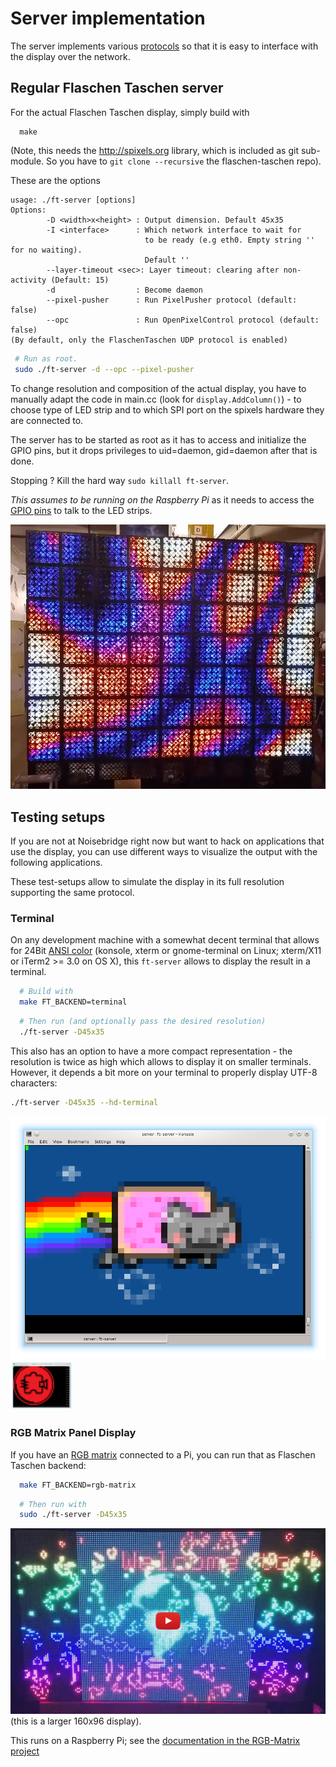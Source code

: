 Server implementation
=====================

The server implements various [protocols](../doc/protocols.md) so that
it is easy to interface with the display over the network.

## Regular Flaschen Taschen server

For the actual Flaschen Taschen display, simply build with

```
  make
```

(Note, this needs the http://spixels.org library, which is included as git
sub-module. So you have to `git clone --recursive` the flaschen-taschen repo).

These are the options

```
usage: ./ft-server [options]
Options:
        -D <width>x<height> : Output dimension. Default 45x35
        -I <interface>      : Which network interface to wait for
                              to be ready (e.g eth0. Empty string '' for no waiting).
                              Default ''
        --layer-timeout <sec>: Layer timeout: clearing after non-activity (Default: 15)
        -d                  : Become daemon
        --pixel-pusher      : Run PixelPusher protocol (default: false)
        --opc               : Run OpenPixelControl protocol (default: false)
(By default, only the FlaschenTaschen UDP protocol is enabled)
```

```bash
 # Run as root.
 sudo ./ft-server -d --opc --pixel-pusher
```

To change resolution and composition of the actual display, you have to
manually adapt the code in main.cc (look for `display.AddColumn()`) - to
choose type of LED strip and to which SPI port on the spixels hardware they
are connected to.

The server has to be started as root as it has to access and initialize the
GPIO pins, but it drops privileges to uid=daemon, gid=daemon after that is done.

Stopping ? Kill the hard way `sudo killall ft-server`.

*This assumes to be running on the Raspberry Pi* as it needs to access the
[GPIO pins](../hardware) to talk to the LED strips.

![](../img/ft-completed.jpg)

## Testing setups

If you are not at Noisebridge right now but want to hack on applications
that use the display, you can use different ways to visualize the output with
the following applications.

These test-setups allow to simulate the display in its full resolution
supporting the same protocol.

### Terminal

On any development machine with a somewhat decent terminal that allows for
24Bit [ANSI color][term-color] (konsole, xterm or gnome-terminal on Linux;
xterm/X11 or iTerm2 >= 3.0 on OS X), this `ft-server` allows to display the
result in a terminal.

```bash
  # Build with
  make FT_BACKEND=terminal
```

```bash
  # Then run (and optionally pass the desired resolution)
  ./ft-server -D45x35
```

This also has an option to have a more compact representation - the resolution
is twice as high which allows to display it on smaller terminals. However,
it depends a bit more on your terminal to properly display UTF-8 characters:

```bash
./ft-server -D45x35 --hd-terminal
```

![](../img/terminal-screenshot.png)
<img src="../img/terminal-screenshot-nb.png" width="100px">


### RGB Matrix Panel Display

If you have an [RGB matrix][rgb-matrix] connected to a Pi, you can run that
as Flaschen Taschen backend:

```bash
  make FT_BACKEND=rgb-matrix
```

```bash
  # Then run with
  sudo ./ft-server -D45x35
```

[![RGB-MatrixImpl][ft-rgb-vid]](https://www.youtube.com/watch?v=XeJBcNevuJE)
(this is a larger 160x96 display).

This runs on a Raspberry Pi; see the
[documentation in the RGB-Matrix project][rgb-matrix]

[rgb-matrix]: https://github.com/hzeller/rpi-rgb-led-matrix
[ft-rgb-vid]: ../img/rgb-matrix-sample-vid.jpg
[term-color]: https://gist.github.com/XVilka/8346728
